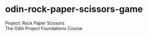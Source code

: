 # odin-rock-paper-scissors-game
Project: Rock Paper Scissors <br>
The Odin Project Foundations Course

